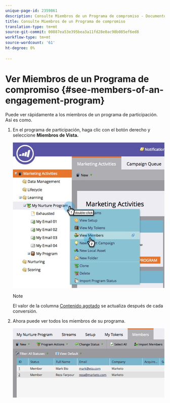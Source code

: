 ```yaml
---
unique-page-id: 2359861
description: Consulte Miembros de un Programa de compromiso - Documentos de marketing - Documentación del producto
title: Consulte Miembros de un Programa de compromiso
translation-type: tm+mt
source-git-commit: 00887ea53e395bea3a11fd28e0ac98b085ef6ed8
workflow-type: tm+mt
source-wordcount: '61'
ht-degree: 0%

---
```



# Ver Miembros de un Programa de compromiso {#see-members-of-an-engagement-program}

Puede ver rápidamente a los miembros de un programa de participación. Así es como.

1. En el programa de participación, haga clic con el botón derecho y seleccione **Miembros de Vista.**

   ![](assets/membersofengagement.jpg)

   >[!NOTE]
   >
   >El valor de la columna [Contenido agotado](../../../../product-docs/email-marketing/drip-nurturing/creating-an-engagement-program/understanding-engagement-programs.md) se actualiza después de cada conversión.

1. Ahora puede ver todos los miembros de su programa.

   ![](assets/image2014-9-15-17-3a17-3a26.png)

